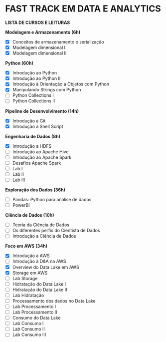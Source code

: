 # FAST TRACK EM DATA E ANALYTICS

**LISTA DE CURSOS E LEITURAS**

**Modelagem e Armazenamento (6h)**

- [x] Conceitos de armazenamento e serialização
- [x] Modelagem dimensional I
- [x] Modelagem dimensional II

**Python (60h)**

- [x] Introdução ao Python
- [x] Introdução ao Python II
- [x] Introdução à Orientação a Objetos com Python
- [x] Manipulando Strings com Python
- [ ] Python Collections I
- [ ] Python Collections II

**Pipeline de Desenvolvimento (14h)**

- [x] Introdução à Git
- [x] Introdução à Shell Script

**Engenharia de Dados (8h)**

- [x] Introdução a HDFS
- [ ] Introdução ao Apache Hive
- [ ] Introdução ao Apache Spark
- [ ] Desafios Apache Spark
- [ ] Lab I
- [ ] Lab II
- [ ] Lab III

**Exploração dos Dados (36h)**

- [ ] Pandas: Python para análise de dados
- [ ] PowerBI

**Ciência de Dados (10h)**

- [ ] Teoria da Ciência de Dados
- [ ] Os diferentes perfis do Cientista de Dados
- [ ] Introdução a Ciência de Dados

**Foco em AWS (34h)**

- [x] Introdução à AWS
- [ ] Introdução à D&A na AWS
- [x] Overview do Data Lake em AWS
- [x] Storage em AWS
- [ ] Lab Storage
- [ ] Hidratação do Data Lake I
- [ ] Hidratação do Data Lake II
- [ ] Lab Hidratação
- [ ] Processamento dos dados no Data Lake
- [ ] Lab Processamento I
- [ ] Lab Processamento II
- [ ] Consumo do Data Lake
- [ ] Lab Consumo I
- [ ] Lab Consumo II
- [ ] Lab Consumo III
